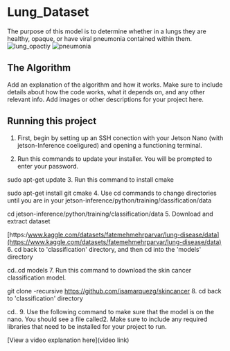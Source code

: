 # Lung_Dataset

The purpose of this model is to determine whether in a lungs they are healthy, opaque, or have viral pneumonia contained within them.
![lung_opactiy](https://github.com/user-attachments/assets/1a8a66c7-0de2-4e4f-b3fd-161e460aedd7)
![pneumonia](https://github.com/user-attachments/assets/f81c8772-4a9b-43ea-86d7-d9d2e42dbd01)

## The Algorithm

Add an explanation of the algorithm and how it works. Make sure to include details about how the code works, what it depends on, and any other relevant info. Add images or other descriptions for your project here. 

## Running this project

1. First, begin by setting up an SSH conection with your Jetson Nano (with jetson-Inference coeligured) and opening a functioning terminal.
   
3. Run this commands to update your installer. You will be prompted to enter your password.

sudo apt-get update
3. Run this command to install cmake

sudo apt-get install git cmake
4. Use cd commands to change directories until you are in your jetson-inference/python/training/dassification/data

cd jetson-inference/python/training/classification/data
5. Download and extract dataset

[https:/www.kaggle.com/datasets/fatemehmehrparvar/lung-disease/data](https://www.kaggle.com/datasets/fatemehmehrparvar/lung-disease/data)
6. cd back to 'classification' directory, and then cd into the 'models' directory

cd..cd models
7. Run this command to download the skin cancer classification model.

git clone -recursive https://github.com/isamarquezg/skincancer
8. cd back to 'classification' directory

cd..
9. Use the following command to make sure that the model is on the nano. You should see a file called2. Make sure to include any required libraries that need to be installed for your project to run.

[View a video explanation here](video link)
